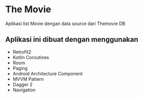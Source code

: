 # The Movie
Aplikasi list Movie dengan data source dari Themovie DB

## Aplikasi ini dibuat dengan menggunakan
- Retrofit2
- Kotlin Coroutines
- Room
- Paging
- Android Architecture Component
- MVVM Pattern
- Dagger 2
- Navigation
